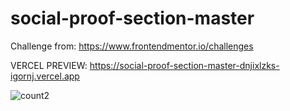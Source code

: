 # social-proof-section-master
Challenge from:  https://www.frontendmentor.io/challenges

VERCEL PREVIEW: https://social-proof-section-master-dnjixlzks-igornj.vercel.app

![count2](https://user-images.githubusercontent.com/78692995/116793442-2870ca80-aa9d-11eb-85c0-a9ad4cb5508f.PNG)



